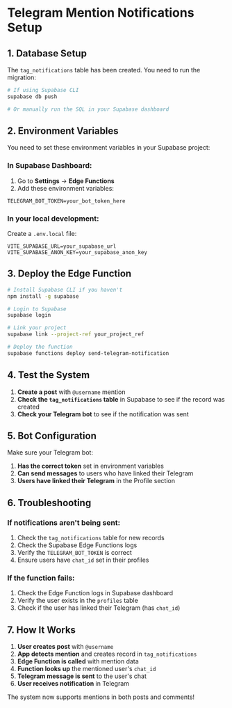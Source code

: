 # Telegram Mention Notifications Setup

## 1. Database Setup

The `tag_notifications` table has been created. You need to run the migration:

```bash
# If using Supabase CLI
supabase db push

# Or manually run the SQL in your Supabase dashboard
```

## 2. Environment Variables

You need to set these environment variables in your Supabase project:

### In Supabase Dashboard:
1. Go to **Settings** → **Edge Functions**
2. Add these environment variables:

```
TELEGRAM_BOT_TOKEN=your_bot_token_here
```

### In your local development:
Create a `.env.local` file:
```
VITE_SUPABASE_URL=your_supabase_url
VITE_SUPABASE_ANON_KEY=your_supabase_anon_key
```

## 3. Deploy the Edge Function

```bash
# Install Supabase CLI if you haven't
npm install -g supabase

# Login to Supabase
supabase login

# Link your project
supabase link --project-ref your_project_ref

# Deploy the function
supabase functions deploy send-telegram-notification
```

## 4. Test the System

1. **Create a post** with `@username` mention
2. **Check the `tag_notifications` table** in Supabase to see if the record was created
3. **Check your Telegram bot** to see if the notification was sent

## 5. Bot Configuration

Make sure your Telegram bot:
1. **Has the correct token** set in environment variables
2. **Can send messages** to users who have linked their Telegram
3. **Users have linked their Telegram** in the Profile section

## 6. Troubleshooting

### If notifications aren't being sent:
1. Check the `tag_notifications` table for new records
2. Check the Supabase Edge Functions logs
3. Verify the `TELEGRAM_BOT_TOKEN` is correct
4. Ensure users have `chat_id` set in their profiles

### If the function fails:
1. Check the Edge Function logs in Supabase dashboard
2. Verify the user exists in the `profiles` table
3. Check if the user has linked their Telegram (has `chat_id`)

## 7. How It Works

1. **User creates post** with `@username`
2. **App detects mention** and creates record in `tag_notifications`
3. **Edge Function is called** with mention data
4. **Function looks up** the mentioned user's `chat_id`
5. **Telegram message is sent** to the user's chat
6. **User receives notification** in Telegram

The system now supports mentions in both posts and comments!
